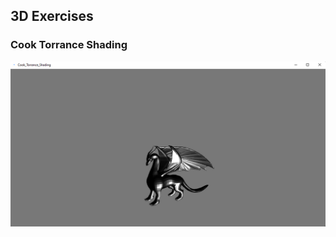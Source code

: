 ## 3D Exercises

### Cook Torrance Shading
<img width="900px" src="Previews/Cook_Torrance_Shading.png" />

